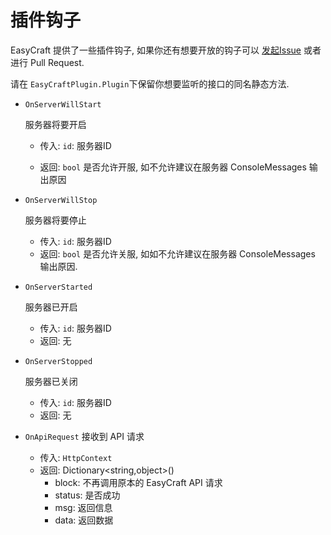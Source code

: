 # 插件钩子

EasyCraft 提供了一些插件钩子, 如果你还有想要开放的钩子可以 [发起Issue](https://github.com/EasyCraftPanel/EasyCraft/issues/new) 或者 进行 Pull Request.

请在 `EasyCraftPlugin.Plugin`下保留你想要监听的接口的同名静态方法.

* `OnServerWillStart`

  服务器将要开启

  * 传入: `id`: 服务器ID

  * 返回: `bool` 是否允许开服, 如不允许建议在服务器 ConsoleMessages 输出原因

* `OnServerWillStop`

  服务器将要停止

  * 传入: `id`: 服务器ID
  * 返回: `bool` 是否允许关服, 如如不允许建议在服务器 ConsoleMessages 输出原因.

* `OnServerStarted`

  服务器已开启

  * 传入: `id`: 服务器ID
  * 返回: 无

* `OnServerStopped`

  服务器已关闭

  * 传入: `id`: 服务器ID
  * 返回: 无

* `OnApiRequest`
  接收到 API 请求
  
  * 传入: `HttpContext`
  * 返回: Dictionary<string,object>()
    * block: 不再调用原本的 EasyCraft API 请求
    * status: 是否成功
    * msg: 返回信息
    * data: 返回数据

